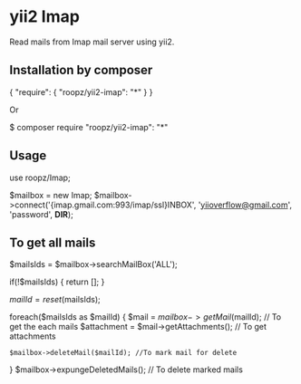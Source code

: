 yii2 Imap
==========
Read mails from Imap mail server using yii2.

Installation by composer
------------

{
    "require": {
       "roopz/yii2-imap": "*"
    }
}

Or

$ composer require "roopz/yii2-imap": "*"

Usage
-----

use roopz/Imap;

$mailbox = new Imap;
$mailbox->connect('{imap.gmail.com:993/imap/ssl}INBOX', 'yiioverflow@gmail.com', 'password', __DIR__);

To get all mails
-----

$mailsIds = $mailbox->searchMailBox('ALL');
        
  if(!$mailsIds) {
      return [];
  }
        
$mailId = reset($mailsIds);

foreach($mailsIds as $mailId)
{
    $mail = $mailbox->getMail($mailId); // To get the each mails
    $attachment = $mail->getAttachments(); // To get attachments
    
    $mailbox->deleteMail($mailId); //To mark mail for delete
}
$mailbox->expungeDeletedMails(); // To delete marked mails

